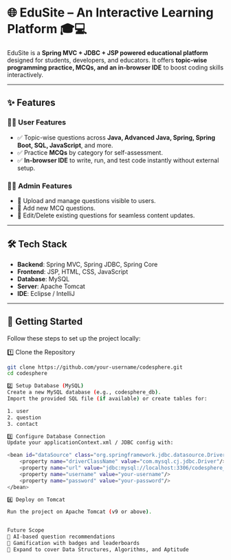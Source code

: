 # 🌐 EduSite – An Interactive Learning Platform 🎓💻  

EduSite
is a **Spring MVC + JDBC + JSP powered educational platform** designed for students, developers, and educators. It offers **topic-wise programming practice, MCQs, and an in-browser IDE** to boost coding skills interactively.  

---

## ✨ Features  

### 👨‍🎓 User Features  
- ✅ Topic-wise questions across **Java, Advanced Java, Spring, Spring Boot, SQL, JavaScript**, and more.  
- ✅ Practice **MCQs** by category for self-assessment.  
- ✅ **In-browser IDE** to write, run, and test code instantly without external setup.  

### 👨‍💻 Admin Features  
- 🔧 Upload and manage questions visible to users.  
- 🔧 Add new MCQ questions.  
- 🔧 Edit/Delete existing questions for seamless content updates.  

---

## 🛠️ Tech Stack  

- **Backend**: Spring MVC, Spring JDBC, Spring Core  
- **Frontend**: JSP, HTML, CSS, JavaScript  
- **Database**: MySQL  
- **Server**: Apache Tomcat  
- **IDE**: Eclipse / IntelliJ  

---

## 🚀 Getting Started  

Follow these steps to set up the project locally:  

1️⃣ Clone the Repository
```bash
git clone https://github.com/your-username/codesphere.git
cd codesphere

2️⃣ Setup Database (MySQL)
Create a new MySQL database (e.g., codesphere_db).
Import the provided SQL file (if available) or create tables for:

1. user
2. question
3. contact

3️⃣ Configure Database Connection
Update your applicationContext.xml / JDBC config with:

<bean id="dataSource" class="org.springframework.jdbc.datasource.DriverManagerDataSource">
    <property name="driverClassName" value="com.mysql.cj.jdbc.Driver"/>
    <property name="url" value="jdbc:mysql://localhost:3306/codesphere_db"/>
    <property name="username" value="your-username"/>
    <property name="password" value="your-password"/>
</bean>

4️⃣ Deploy on Tomcat

Run the project on Apache Tomcat (v9 or above).


Future Scope
🔮 AI-based question recommendations
🔮 Gamification with badges and leaderboards
🔮 Expand to cover Data Structures, Algorithms, and Aptitude
